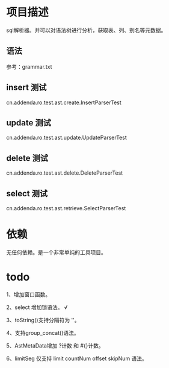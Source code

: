 # 项目描述

sql解析器。并可以对语法树进行分析，获取表、列、别名等元数据。

## 语法

参考：grammar.txt


## insert 测试

cn.addenda.ro.test.ast.create.InsertParserTest

## update 测试

cn.addenda.ro.test.ast.update.UpdateParserTest

## delete 测试

cn.addenda.ro.test.ast.delete.DeleteParserTest

## select 测试

cn.addenda.ro.test.ast.retrieve.SelectParserTest


# 依赖

无任何依赖。是一个非常单纯的工具项目。

# todo

1、增加窗口函数。

2、select 增加锁语法。 √

3、toString()支持分隔符为 ''。

4、支持group_concat()语法。

5、AstMetaData增加 ?计数 和 #{}计数。

6、limitSeg 仅支持 limit countNum offset skipNum 语法。